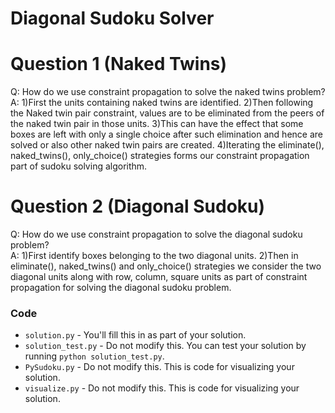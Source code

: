 # Diagonal Sudoku Solver

# Question 1 (Naked Twins)
Q: How do we use constraint propagation to solve the naked twins problem?  
A:  1)First the units containing naked twins are identified.
    2)Then following the Naked twin pair constraint, values are to be eliminated from the peers of the naked twin pair in those units.
    3)This can have the effect that some boxes are left with only a single choice after such elimination and hence are solved or also other naked twin pairs are created.
    4)Iterating the eliminate(), naked_twins(), only_choice() strategies forms our constraint propagation part of sudoku solving algorithm.


# Question 2 (Diagonal Sudoku)
Q: How do we use constraint propagation to solve the diagonal sudoku problem?  
A:  1)First identify boxes belonging to the two diagonal units.
    2)Then in eliminate(), naked_twins() and only_choice() strategies we consider the two diagonal units along with row, column, square units as part of constraint propagation for solving the diagonal sudoku problem.

### Code

* `solution.py` - You'll fill this in as part of your solution.
* `solution_test.py` - Do not modify this. You can test your solution by running `python solution_test.py`.
* `PySudoku.py` - Do not modify this. This is code for visualizing your solution.
* `visualize.py` - Do not modify this. This is code for visualizing your solution.
